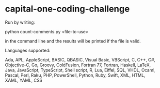 # capital-one-coding-challenge

Run by writing:

python count-comments.py \<file-to-use\>
  
in the command line and the results will be printed if the file is valid.

Languages supported:

Ada, APL, AppleScript, BASIC, QBASIC, Visual Basic, VBScript, C, C++, C#, Objective-C, Go, Groovy, ColdFusion, Fortran 77, Fortran, Haskell, LaTeX, Java, JavaScript, TypeScript, Shell script, R, Lua, Eiffel, SQL, VHDL, Ocaml, Pascal, Perl, Raku, PHP, PowerShell, Python, Ruby, Swift, XML, HTML, XAML, YAML, CSS
